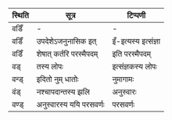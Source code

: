 | स्थिति | सूत्र | टिप्पणी |
| ----- | ------- | ------ |
| वडिँ | - | - |
| वडिँ | उपदेशेऽजनुनासिक इत् | इँ-इत्यस्य इत्संज्ञा |
| वडिँ | शेषात् कर्तरि परस्मैपदम् | इति परस्मैपदम् |
| वड् | तस्य लोपः | इत्संज्ञकस्य लोपः |
| वन्ड् | इदितो नुम् धातोः | नुमागामः |
| वंड् | नश्चापदान्तस्य झलि | अनुस्वारः |
| वण्ड् | अनुस्वारस्य ययि परसवर्णः | परसवर्णः |
